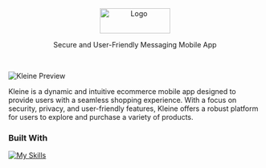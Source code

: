 <div align="center">
  <a href="https://github.com/your-username/kleine">
    <img src="https://github.com/Mohsin-mw/ConnectVerse/assets/122507740/f4d77282-8616-44f7-913c-b0dcba56b972" alt="Logo" width="140" height="50">
  </a>

  <p align="center">
    Secure and User-Friendly Messaging Mobile App
  </p>
</div>




<!-- PROJECT LOGO -->
<br />



![Kleine Preview](https://github.com/Mohsin-mw/ConnectVerse/assets/122507740/1a6ca055-f83f-49ca-866b-b6a5193a948d)

Kleine is a dynamic and intuitive ecommerce mobile app designed to provide users with a seamless shopping experience. With a focus on security, privacy, and user-friendly features, Kleine offers a robust platform for users to explore and purchase a variety of products.

### Built With
[![My Skills](https://skillicons.dev/icons?i=react,ts,nodejs,express,mongodb)](https://skillicons.dev)

